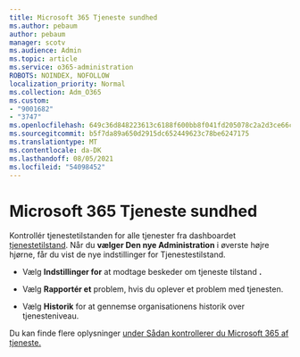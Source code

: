 ```yaml
---
title: Microsoft 365 Tjeneste sundhed
ms.author: pebaum
author: pebaum
manager: scotv
ms.audience: Admin
ms.topic: article
ms.service: o365-administration
ROBOTS: NOINDEX, NOFOLLOW
localization_priority: Normal
ms.collection: Adm_O365
ms.custom:
- "9001682"
- "3747"
ms.openlocfilehash: 649c36d848223613c6188f600bb8f041fd205078c2a2d3ce66cb3387a4f84bd7
ms.sourcegitcommit: b5f7da89a650d2915dc652449623c78be6247175
ms.translationtype: MT
ms.contentlocale: da-DK
ms.lasthandoff: 08/05/2021
ms.locfileid: "54098452"
---
```

# <a name="microsoft-365-service-health"></a>Microsoft 365 Tjeneste sundhed


Kontrollér tjenestetilstanden for alle tjenester fra dashboardet [tjenestetilstand](https://admin.microsoft.com/Adminportal/Home?source=applauncher#/servicehealth). Når du **vælger Den nye Administration** i øverste højre hjørne, får du vist de nye indstillinger for Tjenestestilstand.

- Vælg **Indstillinger for** at modtage beskeder om tjeneste tilstand **.**

- Vælg **Rapportér et** problem, hvis du oplever et problem med tjenesten.

- Vælg **Historik** for at gennemse organisationens historik over tjenesteniveau. 

Du kan finde flere oplysninger [under Sådan kontrollerer du Microsoft 365 af tjeneste.](https://docs.microsoft.com/office365/enterprise/view-service-health) 